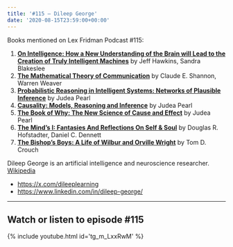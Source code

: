 ```yaml
---
title: '#115 – Dileep George'
date: '2020-08-15T23:59:00+00:00'
---
```


Books mentioned on Lex Fridman Podcast #115:

1. <b><a href="https://amzn.to/3Vtbtc9" target="_blank" rel="sponsored noopener noreferrer">On Intelligence: How a New Understanding of the Brain will Lead to the Creation of Truly Intelligent Machines</a></b> by Jeff Hawkins, Sandra Blakeslee
2. <b><a href="https://amzn.to/3idaoWV" target="_blank" rel="sponsored noopener noreferrer">The Mathematical Theory of Communication</a></b> by Claude E. Shannon, Warren Weaver
3. <b><a href="https://amzn.to/3UbZMoK" target="_blank" rel="sponsored noopener noreferrer">Probabilistic Reasoning in Intelligent Systems: Networks of Plausible Inference</a></b> by Judea Pearl
4. <b><a href="https://amzn.to/3APYF76" target="_blank" rel="sponsored noopener noreferrer">Causality: Models, Reasoning and Inference</a></b> by Judea Pearl
5. <b><a href="https://amzn.to/3VkBAC0" target="_blank" rel="sponsored noopener noreferrer">The Book of Why: The New Science of Cause and Effect</a></b> by Judea Pearl
6. <b><a href="https://amzn.to/3UfbWwO" target="_blank" rel="sponsored noopener noreferrer">The Mind’s I: Fantasies And Reflections On Self & Soul</a></b> by Douglas R. Hofstadter, Daniel C. Dennett
7. <b><a href="https://amzn.to/3GVbGQH" target="_blank" rel="sponsored noopener noreferrer">The Bishop’s Boys: A Life of Wilbur and Orville Wright</a></b> by Tom D. Crouch

<!--more-->

Dileep George is an artificial intelligence and neuroscience researcher. <a href="https://en.wikipedia.org/wiki/Dileep_George" target="_blank">Wikipedia</a>

- <a href="https://x.com/dileeplearning" target="_blank">https://x.com/dileeplearning</a>
- <a href="https://www.linkedin.com/in/dileep-george/" target="_blank">https://www.linkedin.com/in/dileep-george/</a>

- - - - - -

## Watch or listen to episode #115

{% include youtube.html id='tg_m_LxxRwM' %}